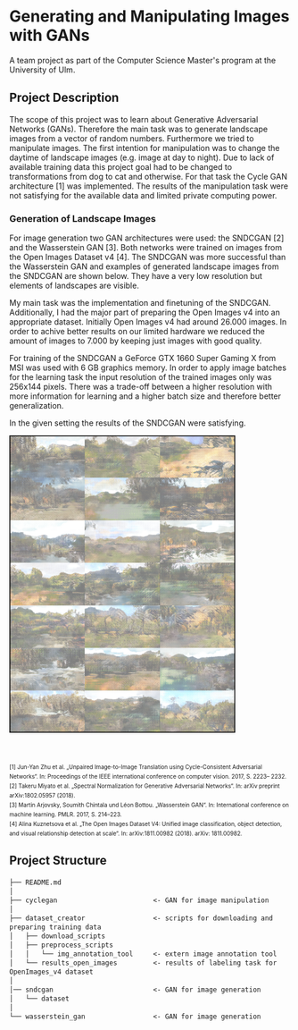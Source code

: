 # Generating and Manipulating Images with GANs

A team project as part of the Computer Science Master's program at the University of Ulm.

## Project Description

The scope of this project was to learn about Generative Adversarial Networks (GANs). Therefore the main task was to generate landscape images from a vector of random numbers. Furthermore we tried to manipulate images. The first intention for manipulation was to change the daytime of landscape images (e.g. image at day to night). Due to lack of available training data this project goal had to be changed to transformations from dog to cat and otherwise. For that task the Cycle GAN architecture [1] was implemented. The results of the manipulation task were not satisfying for the available data and limited private computing power.

### Generation of Landscape Images

For image generation two GAN architectures were used: the SNDCGAN [2] and the Wasserstein GAN [3]. Both networks were trained on images from the Open Images Dataset v4 [4]. The SNDCGAN was more successful than the Wasserstein GAN and examples of generated landscape images from the SNDCGAN are shown below. They have a very low resolution but elements of landscapes are visible.

My main task was the implementation and finetuning of the SNDCGAN. Additionally, I had the major part of preparing the Open Images v4 into an appropriate dataset. Initially Open Images v4 had around 26.000 images. In order to achive better results on our limited hardware we reduced the amount of images to 7.000 by keeping just images with good quality. 

For training of the SNDCGAN a GeForce GTX 1660 Super Gaming X from MSI was used with 6 GB graphics memory. In order to apply image batches for the learning task the input resolution of the trained images only was 256x144 pixels. There was a trade-off between a higher resolution with more information for learning and a higher batch size and therefore better generalization.

In the given setting the results of the SNDCGAN were satisfying.

<img src="results.png" alt="Results Landscape Image Generation" style="width:405;height:532px;">

<br><br>
<span style="font-size:x-small">
    [1] Jun-Yan Zhu et al. „Unpaired Image-to-Image Translation using Cycle-Consistent Adversarial Networks“. In: Proceedings of the IEEE international conference on computer vision. 2017, S. 2223– 2232.<br>
    [2] Takeru Miyato et al. „Spectral Normalization for Generative Adversarial Networks“. In: arXiv preprint arXiv:1802.05957 (2018).<br>
    [3] Martin Arjovsky, Soumith Chintala und Léon Bottou. „Wasserstein GAN“. In: International conference on machine learning. PMLR. 2017, S. 214–223.<br>
    [4] Alina Kuznetsova et al. „The Open Images Dataset V4: Unified image classification, object detection, and visual relationship detection at scale“. In: arXiv:1811.00982 (2018). arXiv: 1811.00982.
</span>

## Project Structure

```
├── README.md
│
├── cyclegan                        <- GAN for image manipulation 
│
├── dataset_creator                 <- scripts for downloading and preparing training data
│   ├── download_scripts        
│   ├── preprocess_scripts   
│   │   └── img_annotation_tool     <- extern image annotation tool 
│   └── results_open_images         <- results of labeling task for OpenImages_v4 dataset
│
│── sndcgan                         <- GAN for image generation
│   └── dataset
│
└── wasserstein_gan                 <- GAN for image generation
```
